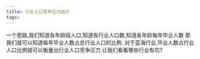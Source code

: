 ```yaml
---
title: 行业人口竞争压力估计
tags:
---
```

一个思路,我们知道各年龄段人口,知道各行业人口数,知道各年龄每年毕业人数
那我们就可以知道每年毕业人数占总行业人口的比例.
对于蓝海行业,毕业人数占行业人口比例就可以衡量出行业人口竞争压力.让我们看看哪些行业有坑?
